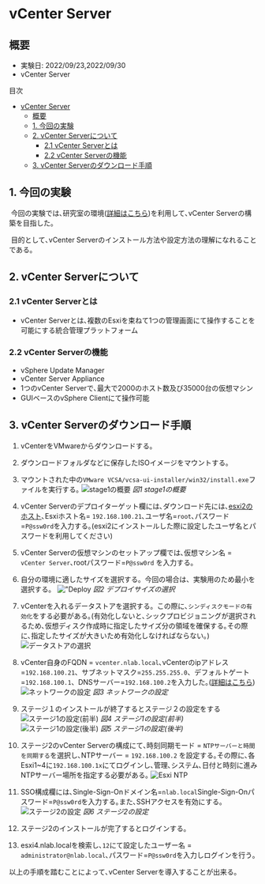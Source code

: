 # vCenter Server
## 概要
- 実験日: 2022/09/23,2022/09/30
- vCenter Server

目次
- [vCenter Server](#vcenter-server)
  - [概要](#概要)
  - [1. 今回の実験](#1-今回の実験)
  - [2. vCenter Serverについて](#2-vcenter-serverについて)
    - [2.1 vCenter Serverとは](#21-vcenter-serverとは)
    - [2.2 vCenter Serverの機能](#22-vcenter-serverの機能)
  - [3. vCenter Serverのダウンロード手順](#3-vcenter-serverのダウンロード手順)

## 1. 今回の実験

&nbsp;今回の実験では､研究室の環境([詳細はこちら](./00-VM-Machines.md))を利用して､vCenter Serverの構築を目指した｡ 

&nbsp;目的として､vCenter Serverのインストール方法や設定方法の理解になれることである｡
## 2. vCenter Serverについて

### 2.1 vCenter Serverとは
- vCenter Serverとは､複数のEsxiを束ねて1つの管理画面にて操作することを可能にする統合管理プラットフォーム

### 2.2 vCenter Serverの機能
- vSphere Update Manager 
- vCenter Server Appliance 
- 1つのvCenter Serverで､最大で2000のホスト数及び35000台の仮想マシン
- GUIベースのvSphere Clientにて操作可能

## 3. vCenter Serverのダウンロード手順

1. vCenterをVMwareからダウンロードする｡

2. ダウンロードフォルダなどに保存したISOイメージをマウントする｡

3. マウントされた中の`VMware VCSA/vcsa-ui-installer/win32/install.exe`ファイルを実行する｡
![stage1の概要](images/20221014vCenterServerInstall/01stage1Summary.png)
*図1 stage1の概要*

4. vCenter Serverのデプロイターゲット欄には､ダウンロード先には､[esxi2のホスト](./00-VM-Network-Overview.md)､Esxiホスト名= `192.168.100.21`､ユーザ名=`root`､パスワード=`P@ssw0rd`を入力する｡(esxi2にインストールした際に設定したユーザ名とパスワードを利用してください)

5. vCenter Serverの仮想マシンのセットアップ欄では､仮想マシン名 = `vCenter Server`､rootパスワード=`P@ssw0rd` を入力する｡

6. 自分の環境に適したサイズを選択する。今回の場合は、実験用のため最小を選択する。
!["Deploy](images/20221014vCenterServerInstall/02stage1Deploy.png)
*図2 デプロイサイズの選択*

7. vCenterを入れるデータストアを選択する。この際に､`シンディスクモードの有効化`をする必要がある｡(有効化しないと､シックプロビジョニングが選択されるため､仮想ディスク作成時に指定したサイズ分の領域を確保する｡その際に､指定したサイズが大きいため有効化しなければならない｡)
![データストアの選択](images/20221014vCenterServerInstall/03stage1Datastore.png)

8. vCenter自身のFQDN = `vcenter.nlab.local`､vCenterのipアドレス=`192.168.100.21`、サブネットマスク=`255.255.255.0`、デフォルトゲート=`192.168.100.1`、DNSサーバー=`192.168.100.2`を入力した｡([詳細はこちら](./00-VM-Network-Overview.md))
![ネットワークの設定](images/20221014vCenterServerInstall/04stage1Network.png)
*図3 ネットワークの設定*


9. ステージ１のインストールが終了するとステージ２の設定をする
![ステージ1の設定(前半)](images/20221014vCenterServerInstall/05stage1ConfigFirstHalf.png)
*図4 ステージ1の設定(前半)*
![ステージ1の設定(後半)](images/20221014vCenterServerInstall/06stage1LastHalf.png)
*図5 ステージ1の設定(後半)*

10. ステージ2のvCenter Serverの構成にて､時刻同期モード = `NTPサーバーと時間を同期する`を選択し､NTPサーバー = `192.168.100.2` を設定する｡その際に､各Esxi1~4に`192.168.100.1x`にてログインし､管理､システム､日付と時刻に進みNTPサーバー場所を指定する必要がある｡
![Esxi NTP](images/20221014vCenterServerInstall/07esxiNTPConfig.png)

11. SSO構成欄には､Single-Sign-Onドメイン名=`nlab.local`Single-Sign-Onパスワード=`P@ssw0rd`を入力する｡また､SSHアクセスを有効にする｡
![ステージ2の設定](images/20221014vCenterServerInstall/08stage2Config.png)
*図6 ステージ2の設定*

12. ステージ2のインストールが完了するとログインする｡

13. esxi4.nlab.localを検索し､`12`にて設定したユーザー名 = `administrator@nlab.local`､パスワード=`P@ssw0rd`を入力しログインを行う｡

以上の手順を踏むことによって､vCenter Serverを導入することが出来る｡
